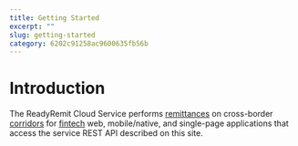 ```yaml
---
title: Getting Started
excerpt: ""
slug: getting-started
category: 6202c91258ac9600635fb56b
---
```


# Introduction

The ReadyRemit Cloud Service performs [remittances](https://en.wikipedia.org/wiki/Remittance) on cross-border [corridors](https://remittanceprices.worldbank.org/en/countrycorridors) for [fintech](https://en.wikipedia.org/wiki/Financial_technology) web, mobile/native, and single-page applications that access the service REST API described on this site.

